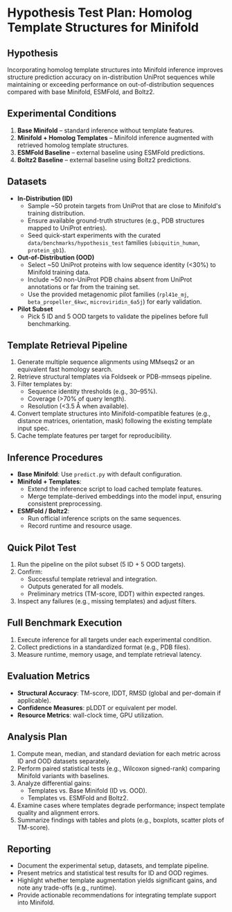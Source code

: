 # Hypothesis Test Plan: Homolog Template Structures for Minifold

## Hypothesis
Incorporating homolog template structures into Minifold inference improves structure prediction accuracy on in-distribution UniProt sequences while maintaining or exceeding performance on out-of-distribution sequences compared with base Minifold, ESMFold, and Boltz2.

## Experimental Conditions
1. **Base Minifold** – standard inference without template features.
2. **Minifold + Homolog Templates** – Minifold inference augmented with retrieved homolog template structures.
3. **ESMFold Baseline** – external baseline using ESMFold predictions.
4. **Boltz2 Baseline** – external baseline using Boltz2 predictions.

## Datasets
- **In-Distribution (ID)**
  - Sample ~50 protein targets from UniProt that are close to Minifold's training distribution.
  - Ensure available ground-truth structures (e.g., PDB structures mapped to UniProt entries).
  - Seed quick-start experiments with the curated `data/benchmarks/hypothesis_test` families (`ubiquitin_human`, `protein_gb1`).
- **Out-of-Distribution (OOD)**
  - Select ~50 UniProt proteins with low sequence identity (<30%) to Minifold training data.
  - Include ~50 non-UniProt PDB chains absent from UniProt annotations or far from the training set.
  - Use the provided metagenomic pilot families (`rpl41e_mj`, `beta_propeller_6kwc`, `microviridin_6a5j`) for early validation.
- **Pilot Subset**
  - Pick 5 ID and 5 OOD targets to validate the pipelines before full benchmarking.

## Template Retrieval Pipeline
1. Generate multiple sequence alignments using MMseqs2 or an equivalent fast homology search.
2. Retrieve structural templates via Foldseek or PDB-mmseqs pipeline.
3. Filter templates by:
   - Sequence identity thresholds (e.g., 30–95%).
   - Coverage (>70% of query length).
   - Resolution (<3.5 Å when available).
4. Convert template structures into Minifold-compatible features (e.g., distance matrices, orientation, mask) following the existing template input spec.
5. Cache template features per target for reproducibility.

## Inference Procedures
- **Base Minifold**: Use `predict.py` with default configuration.
- **Minifold + Templates**:
  - Extend the inference script to load cached template features.
  - Merge template-derived embeddings into the model input, ensuring consistent preprocessing.
- **ESMFold / Boltz2**:
  - Run official inference scripts on the same sequences.
  - Record runtime and resource usage.

## Quick Pilot Test
1. Run the pipeline on the pilot subset (5 ID + 5 OOD targets).
2. Confirm:
   - Successful template retrieval and integration.
   - Outputs generated for all models.
   - Preliminary metrics (TM-score, lDDT) within expected ranges.
3. Inspect any failures (e.g., missing templates) and adjust filters.

## Full Benchmark Execution
1. Execute inference for all targets under each experimental condition.
2. Collect predictions in a standardized format (e.g., PDB files).
3. Measure runtime, memory usage, and template retrieval latency.

## Evaluation Metrics
- **Structural Accuracy**: TM-score, lDDT, RMSD (global and per-domain if applicable).
- **Confidence Measures**: pLDDT or equivalent per model.
- **Resource Metrics**: wall-clock time, GPU utilization.

## Analysis Plan
1. Compute mean, median, and standard deviation for each metric across ID and OOD datasets separately.
2. Perform paired statistical tests (e.g., Wilcoxon signed-rank) comparing Minifold variants with baselines.
3. Analyze differential gains:
   - Templates vs. Base Minifold (ID vs. OOD).
   - Templates vs. ESMFold and Boltz2.
4. Examine cases where templates degrade performance; inspect template quality and alignment errors.
5. Summarize findings with tables and plots (e.g., boxplots, scatter plots of TM-score).

## Reporting
- Document the experimental setup, datasets, and template pipeline.
- Present metrics and statistical test results for ID and OOD regimes.
- Highlight whether template augmentation yields significant gains, and note any trade-offs (e.g., runtime).
- Provide actionable recommendations for integrating template support into Minifold.

